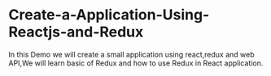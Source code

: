# Create-a-Application-Using-Reactjs-and-Redux
In this Demo we will create a small application using react,redux and web API,We will learn basic of Redux and how to use Redux in React application.
